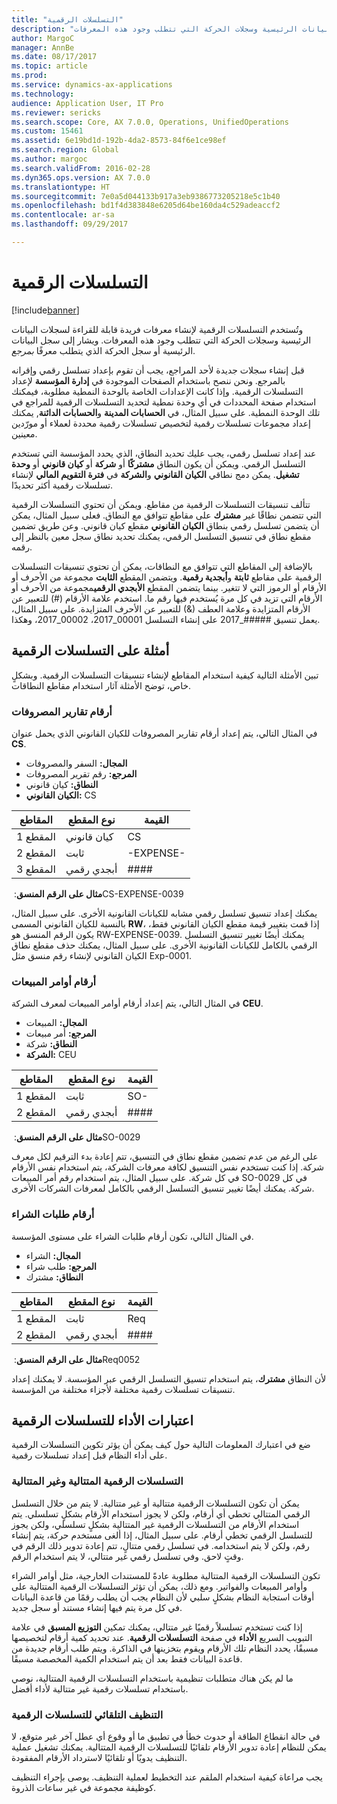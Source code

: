 ```yaml
---
title: "التسلسلات الرقمية"
description: "وتُستخدم التسلسلات الرقمية لإنشاء معرفات فريدة قابلة للقراءة لسجلات البيانات الرئيسية وسجلات الحركة التي تتطلب وجود هذه المعرفات."
author: MargoC
manager: AnnBe
ms.date: 08/17/2017
ms.topic: article
ms.prod: 
ms.service: dynamics-ax-applications
ms.technology: 
audience: Application User, IT Pro
ms.reviewer: sericks
ms.search.scope: Core, AX 7.0.0, Operations, UnifiedOperations
ms.custom: 15461
ms.assetid: 6e19bd1d-192b-4da2-8573-84f6e1ce98ef
ms.search.region: Global
ms.author: margoc
ms.search.validFrom: 2016-02-28
ms.dyn365.ops.version: AX 7.0.0
ms.translationtype: HT
ms.sourcegitcommit: 7e0a5d044133b917a3eb9386773205218e5c1b40
ms.openlocfilehash: bd1f4d383848e6205d64be160da4c529adeaccf2
ms.contentlocale: ar-sa
ms.lasthandoff: 09/29/2017

---
```


# <a name="number-sequences"></a>التسلسلات الرقمية

[!include[banner](../includes/banner.md)]


وتُستخدم التسلسلات الرقمية لإنشاء معرفات فريدة قابلة للقراءة لسجلات البيانات الرئيسية وسجلات الحركة التي تتطلب وجود هذه المعرفات. ويشار إلى سجل البيانات الرئيسية أو سجل الحركة الذي يتطلب معرفًا *بمرجع*.

قبل إنشاء سجلات جديدة لأحد المراجع، يجب أن تقوم بإعداد تسلسل رقمي وإقرانه بالمرجع. ونحن ننصح باستخدام الصفحات الموجودة في **إدارة المؤسسة‬** لإعداد التسلسلات الرقمية. وإذا كانت الإعدادات الخاصة بالوحدة النمطية مطلوبة، فيمكنك استخدام صفحة المحددات في أي وحدة نمطية لتحديد التسلسلات الرقمية للمراجع في تلك الوحدة النمطية. على سبيل المثال، في **الحسابات المدينة** و**الحسابات الدائنة**, يمكنك إعداد مجموعات تسلسلات رقمية لتخصيص تسلسلات رقمية محددة لعملاء أو مورّدين معينين. 

عند إعداد تسلسل رقمي، يجب عليك تحديد النطاق، الذي يحدد المؤسسة التي تستخدم التسلسل الرقمي. ويمكن أن يكون النطاق **مشتركًا** أو **شركة** أو **كيان قانوني** أو **وحدة تشغيل**. يمكن دمج نطاقي **الكيان القانوني** و**الشركة** في **فترة التقويم المالي‬** لإنشاء تسلسلات رقمية أكثر تحديدًا. 

تتألف تنسيقات التسلسلات الرقمية من مقاطع. ويمكن أن تحتوي التسلسلات الرقمية التي تتضمن نطاقًا غير **مشترك** على مقاطع تتوافق مع النطاق. فعلى سبيل المثال، يمكن أن يتضمن تسلسل رقمي بنطاق **الكيان القانوني** مقطع كيان قانوني. وعن طريق تضمين مقطع نطاق في تنسيق التسلسل الرقمي، يمكنك تحديد نطاق سجل معين بالنظر إلى رقمه. 

بالإضافة إلى المقاطع التي تتوافق مع النطاقات، يمكن أن تحتوي تنسيقات التسلسلات الرقمية على مقاطع **ثابتة** و**أبجدية رقمية**. ويتضمن المقطع **الثابت** مجموعة من الأحرف أو الأرقام أو الرموز التي لا تتغير. بينما يتضمن المقطع **الأبجدي الرقمي**مجموعة من الأحرف أو الأرقام التي تزيد في كل مرة يُستخدم فيها رقم ما. استخدم علامة الأرقام (\#) للتعبير عن الأرقام المتزايدة وعلامة العطف (&) للتعبير عن الأحرف المتزايدة. على سبيل المثال، يعمل تنسيق \#\#\#\#\#\_2017 على إنشاء التسلسل 00001\_2017،‏ 00002\_2017، وهكذا.

<a name="number-sequence-examples"></a>أمثلة على التسلسلات الرقمية
------------------------

تبين الأمثلة التالية كيفية استخدام المقاطع لإنشاء تنسيقات التسلسلات الرقمية. وبشكلٍ خاص، توضح الأمثلة آثار استخدام مقاطع النطاقات.

### <a name="expense-report-numbers"></a>أرقام تقارير المصروفات

في المثال التالي، يتم إعداد أرقام تقارير المصروفات للكيان القانوني الذي يحمل عنوان **CS**. 

- **المجال:** السفر والمصروفات 
- **المرجع:** رقم تقرير المصروفات 
- **النطاق:** كيان قانوني 
- **الكيان القانوني:** CS

| المقاطع  | نوع المقطع | القيمة     |
|-----------|--------------|-----------|
| المقطع 1 | كيان قانوني | CS        |
| المقطع 2 | ثابت     | -EXPENSE- |
| المقطع 3 | أبجدي رقمي | \#\#\#\#  |

**مثال على الرقم المنسق**: ‏CS-EXPENSE-0039 

يمكنك إعداد تنسيق تسلسل رقمي مشابه للكيانات القانونية الأخرى. على سبيل المثال، بالنسبة للكيان القانوني المسمى **RW**، إذا قمت بتغيير قيمة مقطع الكيان القانوني فقط، يكون الرقم المنسق هو RW-EXPENSE-0039. يمكنك أيضًا تغيير تنسيق التسلسل الرقمي بالكامل للكيانات القانونية الأخرى. على سبيل المثال، يمكنك حذف مقطع نطاق الكيان القانوني لإنشاء رقم منسق مثل Exp-0001.

### <a name="sales-order-numbers"></a>أرقام أوامر المبيعات

في المثال التالي، يتم إعداد أرقام أوامر المبيعات لمعرف الشركة **CEU**. 

- **المجال:** المبيعات 
- **المرجع:** أمر مبيعات 
- **النطاق:** شركة 
- **الشركة:** CEU

| المقاطع  | نوع المقطع | القيمة    |
|-----------|--------------|----------|
| المقطع 1 | ثابت     | SO-      |
| المقطع 2 | أبجدي رقمي | \#\#\#\# |

**مثال على الرقم المنسق**: ‏SO-0029 

على الرغم من عدم تضمين مقطع نطاق في التنسيق، تتم إعادة بدء الترقيم لكل معرف شركة. إذا كنت تستخدم نفس التنسيق لكافة معرفات الشركة، يتم استخدام نفس الأرقام في كل شركة. على سبيل المثال، يتم استخدام رقم أمر المبيعات SO-0029 في كل شركة. يمكنك أيضًا تغيير تنسيق التسلسل الرقمي بالكامل لمعرفات الشركات الأخرى.

### <a name="purchase-requisition-numbers"></a>أرقام طلبات الشراء

في المثال التالي، تكون أرقام طلبات الشراء على مستوى المؤسسة. 

- **المجال:** الشراء 
- **المرجع:** طلب شراء 
- **النطاق:** مشترك

| المقاطع  | نوع المقطع | القيمة    |
|-----------|--------------|----------|
| المقطع 1 | ثابت     | Req      |
| المقطع 2 | أبجدي رقمي | \#\#\#\# |

**مثال على الرقم المنسق**: ‏Req0052 

لأن النطاق **مشترك**، يتم استخدام تنسيق التسلسل الرقمي عبر المؤسسة. لا يمكنك إعداد تنسيقات تسلسلات رقمية مختلفة لأجزاء مختلفة من المؤسسة. 

<a name="performance-considerations-for-number-sequences"></a>اعتبارات الأداء للتسلسلات الرقمية
-----------------------------------------------

ضع في اعتبارك المعلومات التالية حول كيف يمكن أن يؤثر تكوين التسلسلات الرقمية على أداء النظام قبل إعداد تسلسلات رقمية.

### <a name="continuous-and-non-continuous-number-sequences"></a>التسلسلات الرقمية المتتالية وغير المتتالية

يمكن أن تكون التسلسلات الرقمية متتالية أو غير متتالية. لا يتم من خلال التسلسل الرقمي المتتالي تخطي أي أرقام، ولكن لا يجوز استخدام الأرقام بشكلٍ تسلسلي. يتم استخدام الأرقام من التسلسلات الرقمية غير المتتالية بشكلٍ تسلسلي، ولكن يجوز للتسلسل الرقمي تخطي أرقام. على سبيل المثال، إذا ألغى مستخدم حركة، يتم إنشاء رقم، ولكن لا يتم استخدامه. في تسلسل رقمي متتالٍ، تتم إعادة تدوير ذلك الرقم في وقتٍ لاحق. وفي تسلسل رقمي غير متتالي، لا يتم استخدام الرقم. 

تكون التسلسلات الرقمية المتتالية مطلوبة عادةً للمستندات الخارجية، مثل أوامر الشراء وأوامر المبيعات والفواتير. ومع ذلك، يمكن أن تؤثر التسلسلات الرقمية المتتالية على أوقات استجابة النظام بشكلٍ سلبي لأن النظام يجب أن يطلب رقمًا من قاعدة البيانات في كل مرة يتم فيها إنشاء مستند أو سجل جديد. 

إذا كنت تستخدم تسلسلاً رقميًا غير متتالي، يمكنك تمكين **التوزيع المسبق** في علامة التبويب السريع **الأداء** في صفحة **التسلسلات الرقمية**. عند تحديد كمية أرقام لتخصيصها مسبقًا، يحدد النظام تلك الأرقام ويقوم بتخزينها في الذاكرة. ويتم طلب أرقام جديدة من قاعدة البيانات فقط بعد أن يتم استخدام الكمية المخصصة مسبقًا. 

ما لم يكن هناك متطلبات تنظيمية باستخدام التسلسلات الرقمية المتتالية، نوصي باستخدام تسلسلات رقمية غير متتالية لأداء أفضل.

### <a name="automatic-cleanup-of-number-sequences"></a>التنظيف التلقائي للتسلسلات الرقمية

في حالة انقطاع الطاقة أو حدوث خطأ في تطبيق ما أو وقوع أي عطل آخر غير متوقع، لا يمكن للنظام إعادة تدوير الأرقام تلقائيًا للتسلسلات الرقمية المتتالية. يمكنك تشغيل عملية التنظيف يدويًا أو تلقائيًا لاسترداد الأرقام المفقودة. 

يجب مراعاة كيفية استخدام الملقم عند التخطيط لعملية التنظيف. يوصى بإجراء التنظيف كوظيفة مجموعة في غير ساعات الذروة.






